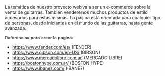  La temática de nuestro proyecto web va a ser un e-commerce sobre la venta de guitarras. También venderemos muchos productos de estilo accesorios para estas mismas.
 La página está orientada para cualquier tipo de personas, desde iniciantes en el mundo de las guitarras, hasta gente avanzada.
 
 Referencias para crear la pagina:
- https://www.fender.com/es/ (FENDER)
- https://www.gibson.com/en-US/ (GIBSON)
- https://www.mercadolibre.com.ar/ (MERCADO LIBRE)
- https://bostonhype.com.ar/ (BOSTON HYPE)
- https://www.ibanez.com/ (IBANEZ)
